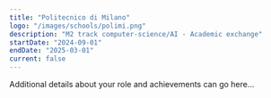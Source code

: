 ```yaml
---
title: "Politecnico di Milano"
logo: "/images/schools/polimi.png"
description: "M2 track computer-science/AI - Academic exchange"
startDate: "2024-09-01"
endDate: "2025-03-01"
current: false
---
```


Additional details about your role and achievements can go here... 